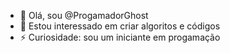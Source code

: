 - 👋 Olá, sou @ProgamadorGhost
- 👀 Estou interessado em criar algoritos e códigos
- ⚡ Curiosidade: sou um iniciante em progamação
<!---
ProgamadorGhost/ProgamadorGhost is a ✨ special ✨ repository because its `README.md` (this file) appears on your GitHub profile.
You can click the Preview link to take a look at your changes.
--->
